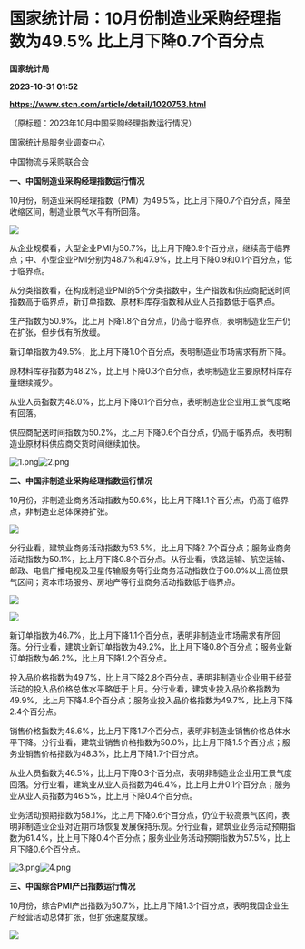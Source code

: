 # 国家统计局：10月份制造业采购经理指数为49.5% 比上月下降0.7个百分点
**国家统计局**

**2023-10-31 01:52**

**https://www.stcn.com/article/detail/1020753.html**

（原标题：2023年10月中国采购经理指数运行情况）

国家统计局服务业调查中心

中国物流与采购联合会

**一、中国制造业采购经理指数运行情况**

10月份，制造业采购经理指数（PMI）为49.5%，比上月下降0.7个百分点，降至收缩区间，制造业景气水平有所回落。

![](http://www.stats.gov.cn/sj/zxfb/202310/W020231031332229985379.png)

从企业规模看，大型企业PMI为50.7%，比上月下降0.9个百分点，继续高于临界点；中、小型企业PMI分别为48.7%和47.9%，比上月下降0.9和0.1个百分点，低于临界点。

从分类指数看，在构成制造业PMI的5个分类指数中，生产指数和供应商配送时间指数高于临界点，新订单指数、原材料库存指数和从业人员指数低于临界点。

生产指数为50.9%，比上月下降1.8个百分点，仍高于临界点，表明制造业生产仍在扩张，但步伐有所放缓。

新订单指数为49.5%，比上月下降1.0个百分点，表明制造业市场需求有所下降。

原材料库存指数为48.2%，比上月下降0.3个百分点，表明制造业主要原材料库存量继续减少。

从业人员指数为48.0%，比上月下降0.1个百分点，表明制造业企业用工景气度略有回落。

供应商配送时间指数为50.2%，比上月下降0.6个百分点，仍高于临界点，表明制造业原材料供应商交货时间继续加快。

![1.png](https://static-web.stcn.com/upload/2023/1031/09/1698716529965721.png "1698716529965721.png")![2.png](https://static-web.stcn.com/upload/2023/1031/09/1698716532893742.png "1698716532893742.png")

**二、中国非制造业采购经理指数运行情况**

10月份，非制造业商务活动指数为50.6%，比上月下降1.1个百分点，仍高于临界点，非制造业总体保持扩张。

![](http://www.stats.gov.cn/sj/zxfb/202310/W020231031332230148152.png)

分行业看，建筑业商务活动指数为53.5%，比上月下降2.7个百分点；服务业商务活动指数为50.1%，比上月下降0.8个百分点。从行业看，铁路运输、航空运输、邮政、电信广播电视及卫星传输服务等行业商务活动指数位于60.0%以上高位景气区间；资本市场服务、房地产等行业商务活动指数低于临界点。

![](http://www.stats.gov.cn/sj/zxfb/202310/W020231031332230142734.png)

![](http://www.stats.gov.cn/sj/zxfb/202310/W020231031332230298724.png)

新订单指数为46.7%，比上月下降1.1个百分点，表明非制造业市场需求有所回落。分行业看，建筑业新订单指数为49.2%，比上月下降0.8个百分点；服务业新订单指数为46.2%，比上月下降1.2个百分点。

投入品价格指数为49.7%，比上月下降2.8个百分点，表明非制造业企业用于经营活动的投入品价格总体水平略低于上月。分行业看，建筑业投入品价格指数为49.9%，比上月下降4.8个百分点；服务业投入品价格指数为49.7%，比上月下降2.4个百分点。

销售价格指数为48.6%，比上月下降1.7个百分点，表明非制造业销售价格总体水平下降。分行业看，建筑业销售价格指数为50.0%，比上月下降1.5个百分点；服务业销售价格指数为48.3%，比上月下降1.7个百分点。

从业人员指数为46.5%，比上月下降0.3个百分点，表明非制造业企业用工景气度回落。分行业看，建筑业从业人员指数为46.4%，比上月上升0.1个百分点；服务业从业人员指数为46.5%，比上月下降0.4个百分点。

业务活动预期指数为58.1%，比上月下降0.6个百分点，仍位于较高景气区间，表明非制造业企业对近期市场恢复发展保持乐观。分行业看，建筑业业务活动预期指数为61.4%，比上月下降0.4个百分点；服务业业务活动预期指数为57.5%，比上月下降0.6个百分点。

![3.png](https://static-web.stcn.com/upload/2023/1031/09/1698716541881217.png "1698716541881217.png")![4.png](https://static-web.stcn.com/upload/2023/1031/09/1698716546345536.png "1698716546345536.png")

**三、中国综合PMI产出指数运行情况**

10月份，综合PMI产出指数为50.7%，比上月下降1.3个百分点，表明我国企业生产经营活动总体扩张，但扩张速度放缓。

![](http://www.stats.gov.cn/sj/zxfb/202310/W020231031332230291755.png)